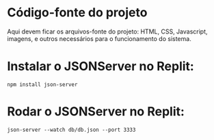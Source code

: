 # Código-fonte do projeto

Aqui devem ficar os arquivos-fonte do projeto: HTML, CSS, Javascript, imagens, e outros necessários para o 
funcionamento do sistema.

# Instalar o JSONServer no Replit:
`npm install json-server`

# Rodar o JSONServer no Replit:
`json-server --watch db/db.json --port 3333`
